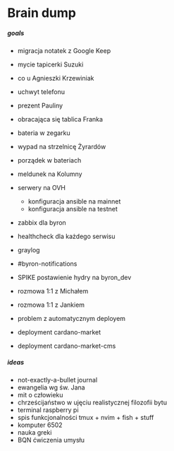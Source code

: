 # Brain dump

##### goals

- migracja notatek z Google Keep
- mycie tapicerki Suzuki
- co u Agnieszki Krzewiniak
- uchwyt telefonu
- prezent Pauliny
- obracająca się tablica Franka
- bateria w zegarku
- wypad na strzelnicę Żyrardów
- porządek w bateriach
- meldunek na Kolumny

- serwery na OVH
  - konfiguracja ansible na mainnet
  - konfiguracja ansible na testnet
- zabbix dla byron
- healthcheck dla każdego serwisu
- graylog
- #byron-notifications
- SPIKE postawienie hydry na byron_dev
- rozmowa 1:1 z Michałem
- rozmowa 1:1 z Jankiem
- problem z automatycznym deployem
- deployment cardano-market
- deployment cardano-market-cms

##### ideas 

- not-exactly-a-bullet journal
- ewangelia wg św. Jana
- mit o człowieku
- chrześcijaństwo w ujęciu realistycznej filozofii bytu
- terminal raspberry pi
- spis funkcjonalności tmux + nvim + fish + stuff
- komputer 6502
- nauka greki
- BQN ćwiczenia umysłu
